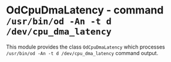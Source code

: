OdCpuDmaLatency - command ``/usr/bin/od -An -t d /dev/cpu_dma_latency``
=======================================================================

This module provides the class ``OdCpuDmaLatency`` which processes
``/usr/bin/od -An -t d /dev/cpu_dma_latency`` command output.